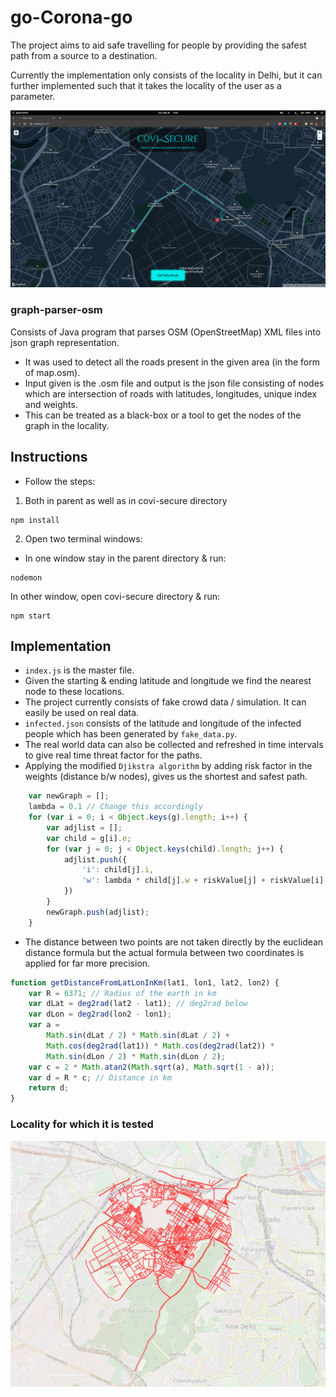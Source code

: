 # go-Corona-go

The project aims to aid safe travelling for people by providing the safest path from a source to a destination.

Currently the implementation only consists of the locality in Delhi, but it can further implemented such that it takes the locality of the user as a parameter.

![UI](./images/app.png)


### graph-parser-osm
Consists of Java program that parses OSM (OpenStreetMap) XML files into json graph representation.

* It was used to detect all the roads present in the given area (in the form of map.osm).
* Input given is the .osm file and output is the json file consisting of nodes which are intersection of roads with latitudes, longitudes, unique index and weights.
* This can be treated as a black-box or a tool to get the nodes of the graph in the locality.

## Instructions
* Follow the steps:
1. Both in parent as well as in covi-secure directory
```shell
npm install 
```
2. Open two terminal windows:
- In one window stay in the parent directory & run:
```
nodemon
```
In other window, open covi-secure directory & run:
```
npm start
```

## Implementation
* `index.js` is the master file.
* Given the starting & ending latitude and longitude we find the nearest node to these locations.
* The project currently consists of fake crowd data / simulation. It can easily be used on real data. 
* `infected.json` consists of the latitude and longitude of the infected people which has been generated by `fake_data.py`. 
* The real world data can also be collected and refreshed in time intervals to give real time threat factor for the paths.
* Applying the modified `Djikstra algorithm` by adding risk factor in the weights (distance b/w nodes), gives us the shortest and safest path.
```js
    var newGraph = [];
    lambda = 0.1 // Change this accordingly
    for (var i = 0; i < Object.keys(g).length; i++) {
        var adjlist = [];
        var child = g[i].e;
        for (var j = 0; j < Object.keys(child).length; j++) {
            adjlist.push({
                'i': child[j].i,
                'w': lambda * child[j].w + riskValue[j] + riskValue[i] // Risk factor addded in the weights
            })
        }
        newGraph.push(adjlist);
    }

```
* The distance between two points are not taken directly by the euclidean distance formula but the actual formula between two coordinates is applied for far more precision.
```js
function getDistanceFromLatLonInKm(lat1, lon1, lat2, lon2) {
    var R = 6371; // Radius of the earth in km
    var dLat = deg2rad(lat2 - lat1); // deg2rad below
    var dLon = deg2rad(lon2 - lon1);
    var a =
        Math.sin(dLat / 2) * Math.sin(dLat / 2) +
        Math.cos(deg2rad(lat1)) * Math.cos(deg2rad(lat2)) *
        Math.sin(dLon / 2) * Math.sin(dLon / 2);
    var c = 2 * Math.atan2(Math.sqrt(a), Math.sqrt(1 - a));
    var d = R * c; // Distance in km
    return d;
}
```

### Locality for which it is tested

![Locality](./images/map.png)
